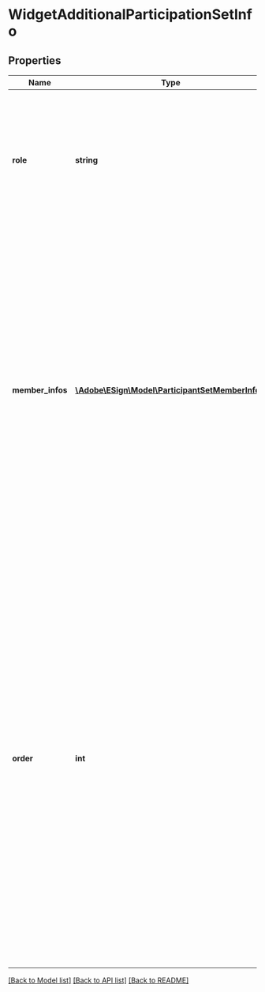 # WidgetAdditionalParticipationSetInfo

## Properties
Name | Type | Description | Notes
------------ | ------------- | ------------- | -------------
**role** | **string** | Role assumed by all participants in the set (signer, approver, etc.) Widget First Participant will only have roles - Signer, Approver, Acceptor and Form Filler | [optional] 
**member_infos** | [**\Adobe\ESign\\Model\ParticipantSetMemberInfo[]**](ParticipantSetMemberInfo.md) | Array of ParticipantInfo objects, containing participant - specific data (email, e.g.). All participants in the array belong to the same set. Currently we are supporting only one member in the set. Since the email of the widget signer is unknown at the time of widget creation, the email should be left empty and its optional security options should be provided. | [optional] 
**order** | **int** | Index indicating position at which signing group needs to sign. Additional participant to sign at first place is assigned a index of 1. Widget participant should not have any order specified. Widget participant should not have any email address and and can not have phone authentication applied. Different signingOrder specified in input should form a valid consecutive increasing sequence of integers. Otherwise signingOrder will be considered invalid | [optional] 

[[Back to Model list]](../README.md#documentation-for-models) [[Back to API list]](../README.md#documentation-for-api-endpoints) [[Back to README]](../README.md)


